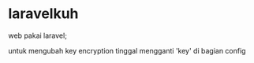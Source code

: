 laravelkuh
==========

web pakai laravel;

untuk mengubah key encryption tinggal mengganti 
'key' di bagian config
